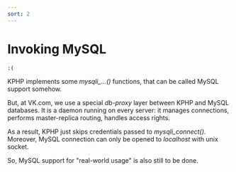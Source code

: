 ```yaml
---
sort: 2
---
```


# Invoking MySQL

```danger
:(
```

KPHP implements some *mysqli_…()* functions, that can be called MySQL support somehow.

But, at VK.com, we use a special *db-proxy* layer between KPHP and MySQL databases. It is a daemon running on every server: it manages connections, performs master-replica routing, handles access rights.

As a result, KPHP just skips credentials passed to *mysqli_connect()*. Moreover, MySQL connection can only be opened to *localhost* with unix socket.

So, MySQL support for "real-world usage" is also still to be done.
